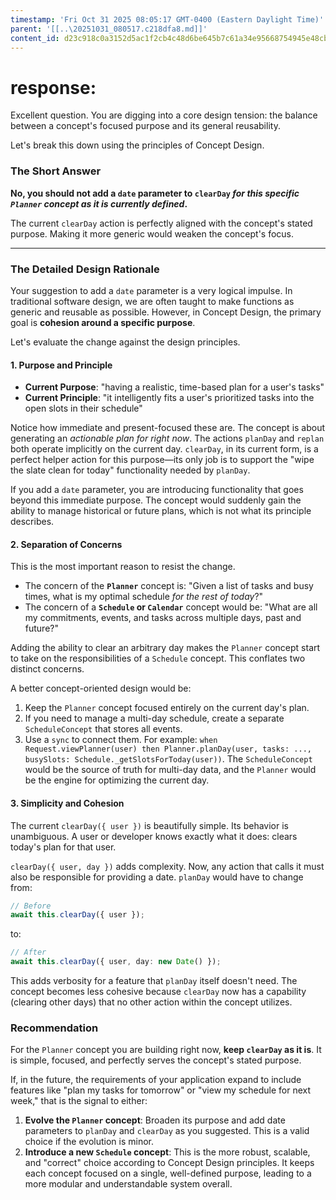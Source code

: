 ```yaml
---
timestamp: 'Fri Oct 31 2025 08:05:17 GMT-0400 (Eastern Daylight Time)'
parent: '[[..\20251031_080517.c218dfa8.md]]'
content_id: d23c918c0a3152d5ac1f2cb4c48d6be645b7c61a34e95668754945e48cb7235f
---
```


# response:

Excellent question. You are digging into a core design tension: the balance between a concept's focused purpose and its general reusability.

Let's break this down using the principles of Concept Design.

### The Short Answer

**No, you should not add a `date` parameter to `clearDay` *for this specific `Planner` concept as it is currently defined*.**

The current `clearDay` action is perfectly aligned with the concept's stated purpose. Making it more generic would weaken the concept's focus.

***

### The Detailed Design Rationale

Your suggestion to add a `date` parameter is a very logical impulse. In traditional software design, we are often taught to make functions as generic and reusable as possible. However, in Concept Design, the primary goal is **cohesion around a specific purpose**.

Let's evaluate the change against the design principles.

#### 1. Purpose and Principle

* **Current Purpose**: "having a realistic, time-based plan for a user's tasks"
* **Current Principle**: "it intelligently fits a user's prioritized tasks into the open slots in their schedule"

Notice how immediate and present-focused these are. The concept is about generating an *actionable plan for right now*. The actions `planDay` and `replan` both operate implicitly on the current day. `clearDay`, in its current form, is a perfect helper action for this purpose—its only job is to support the "wipe the slate clean for today" functionality needed by `planDay`.

If you add a `date` parameter, you are introducing functionality that goes beyond this immediate purpose. The concept would suddenly gain the ability to manage historical or future plans, which is not what its principle describes.

#### 2. Separation of Concerns

This is the most important reason to resist the change.

* The concern of the **`Planner`** concept is: "Given a list of tasks and busy times, what is my optimal schedule *for the rest of today*?"
* The concern of a **`Schedule` or `Calendar`** concept would be: "What are all my commitments, events, and tasks across multiple days, past and future?"

Adding the ability to clear an arbitrary day makes the `Planner` concept start to take on the responsibilities of a `Schedule` concept. This conflates two distinct concerns.

A better concept-oriented design would be:

1. Keep the `Planner` concept focused entirely on the current day's plan.
2. If you need to manage a multi-day schedule, create a separate `ScheduleConcept` that stores all events.
3. Use a `sync` to connect them. For example: `when Request.viewPlanner(user) then Planner.planDay(user, tasks: ..., busySlots: Schedule._getSlotsForToday(user))`. The `ScheduleConcept` would be the source of truth for multi-day data, and the `Planner` would be the engine for optimizing the current day.

#### 3. Simplicity and Cohesion

The current `clearDay({ user })` is beautifully simple. Its behavior is unambiguous. A user or developer knows exactly what it does: clears today's plan for that user.

`clearDay({ user, day })` adds complexity. Now, any action that calls it must also be responsible for providing a date. `planDay` would have to change from:

```typescript
// Before
await this.clearDay({ user });
```

to:

```typescript
// After
await this.clearDay({ user, day: new Date() });
```

This adds verbosity for a feature that `planDay` itself doesn't need. The concept becomes less cohesive because `clearDay` now has a capability (clearing other days) that no other action within the concept utilizes.

### Recommendation

For the `Planner` concept you are building right now, **keep `clearDay` as it is**. It is simple, focused, and perfectly serves the concept's stated purpose.

If, in the future, the requirements of your application expand to include features like "plan my tasks for tomorrow" or "view my schedule for next week," that is the signal to either:

1. **Evolve the `Planner` concept**: Broaden its purpose and add date parameters to `planDay` and `clearDay` as you suggested. This is a valid choice if the evolution is minor.
2. **Introduce a new `Schedule` concept**: This is the more robust, scalable, and "correct" choice according to Concept Design principles. It keeps each concept focused on a single, well-defined purpose, leading to a more modular and understandable system overall.
